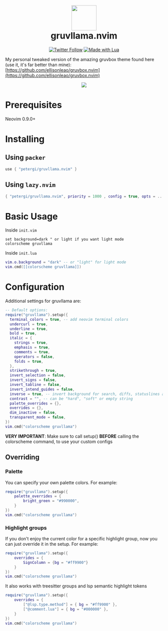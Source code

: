 <div align="center">
      <h1> <img src="https://i.postimg.cc/WpQzgxVh/plugin-Icon.png" width="80px"><br/>gruvllama.nvim</h1>
     </div>
<p align="center">
      <a href="https://twitter.com/intent/user?screen_name=petergi" target="_blank"><img alt="Twitter Follow" src="https://img.shields.io/twitter/follow/petergi?style=for-the-badge" style="vertical-align:center" ></a>
      <a href="#"><img alt="Made with Lua" src="https://img.shields.io/badge/Made%20with%20Lua-blueviolet.svg?style=for-the-badge&logo=lua" style="vertical-align:center" /></a>
</p>

My personal tweaked version of the amazing gruvbox theme found here (use it, it's far better than mine): [https://github.com/ellisonleao/gruvbox.nvim](https://github.com/ellisonleao/gruvbox.nvim)

<p align="center">
    <img src="https://i.postimg.cc/fy3tnGFt/gruvllama-themes.png" />
</p>

# Prerequisites

Neovim 0.9.0+

# Installing

## Using `packer`

```lua
use { "petergi/gruvllama.nvim" }
```

## Using `lazy.nvim`

```lua
{ "petergi/gruvllama.nvim", priority = 1000 , config = true, opts = ...}
```

# Basic Usage

Inside `init.vim`

```vim
set background=dark " or light if you want light mode
colorscheme gruvllama
```

Inside `init.lua`

```lua
vim.o.background = "dark" -- or "light" for light mode
vim.cmd([[colorscheme gruvllama]])
```

# Configuration

Additional settings for gruvllama are:

```lua
-- Default options:
require("gruvllama").setup({
  terminal_colors = true, -- add neovim terminal colors
  undercurl = true,
  underline = true,
  bold = true,
  italic = {
    strings = true,
    emphasis = true,
    comments = true,
    operators = false,
    folds = true,
  },
  strikethrough = true,
  invert_selection = false,
  invert_signs = false,
  invert_tabline = false,
  invert_intend_guides = false,
  inverse = true, -- invert background for search, diffs, statuslines and errors
  contrast = "", -- can be "hard", "soft" or empty string
  palette_overrides = {},
  overrides = {},
  dim_inactive = false,
  transparent_mode = false,
})
vim.cmd("colorscheme gruvllama")
```

**VERY IMPORTANT**: Make sure to call setup() **BEFORE** calling the colorscheme command, to use your custom configs

## Overriding

### Palette

You can specify your own palette colors. For example:

```lua
require("gruvllama").setup({
    palette_overrides = {
        bright_green = "#990000",
    }
})
vim.cmd("colorscheme gruvllama")
```

### Highlight groups

If you don't enjoy the current color for a specific highlight group, now you can just override it in the setup. For
example:

```lua
require("gruvllama").setup({
    overrides = {
        SignColumn = {bg = "#ff9900"}
    }
})
vim.cmd("colorscheme gruvllama")
```

It also works with treesitter groups and lsp semantic highlight tokens

```lua
require("gruvllama").setup({
    overrides = {
        ["@lsp.type.method"] = { bg = "#ff9900" },
        ["@comment.lua"] = { bg = "#000000" },
    }
})
vim.cmd("colorscheme gruvllama")
```

